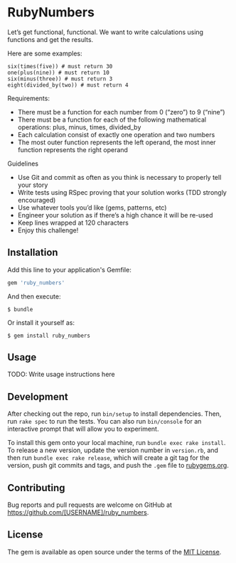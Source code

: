 # RubyNumbers

Let’s get functional, functional.
We want to write calculations using functions and get the results.

Here are some examples:

```
six(times(five)) # must return 30
one(plus(nine)) # must return 10
six(minus(three)) # must return 3
eight(divided_by(two)) # must return 4
```

Requirements:

- There must be a function for each number from 0 (“zero”) to 9 (“nine”)
- There must be a function for each of the following mathematical operations: plus, minus, times, divided_by
- Each calculation consist of exactly one operation and two numbers
- The most outer function represents the left operand, the most inner function represents the right operand

Guidelines

- Use Git and commit as often as you think is necessary to properly tell your story
- Write tests using RSpec proving that your solution works (TDD strongly encouraged)
- Use whatever tools you’d like (gems, patterns, etc)
- Engineer your solution as if there’s a high chance it will be re-used
- Keep lines wrapped at 120 characters
- Enjoy this challenge!

## Installation

Add this line to your application's Gemfile:

```ruby
gem 'ruby_numbers'
```

And then execute:

    $ bundle

Or install it yourself as:

    $ gem install ruby_numbers

## Usage

TODO: Write usage instructions here

## Development

After checking out the repo, run `bin/setup` to install dependencies. Then, run `rake spec` to run the tests. You can also run `bin/console` for an interactive prompt that will allow you to experiment.

To install this gem onto your local machine, run `bundle exec rake install`. To release a new version, update the version number in `version.rb`, and then run `bundle exec rake release`, which will create a git tag for the version, push git commits and tags, and push the `.gem` file to [rubygems.org](https://rubygems.org).

## Contributing

Bug reports and pull requests are welcome on GitHub at https://github.com/[USERNAME]/ruby_numbers.

## License

The gem is available as open source under the terms of the [MIT License](https://opensource.org/licenses/MIT).
